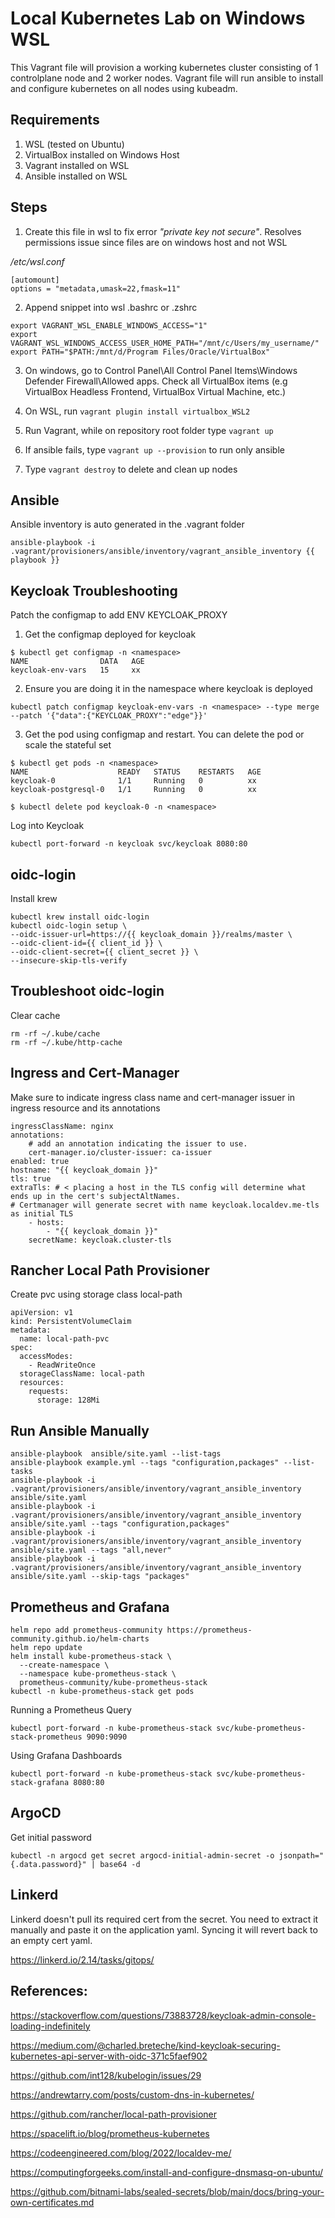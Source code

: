 # Local Kubernetes Lab on Windows WSL

This Vagrant file will provision a working kubernetes cluster consisting of 1 controlplane node and 2 worker nodes. Vagrant file will run ansible to install and configure kubernetes on all nodes using kubeadm.

## Requirements

1. WSL (tested on Ubuntu)
2. VirtualBox installed on Windows Host
3. Vagrant installed on WSL
4. Ansible installed on WSL

## Steps

1. Create this file in wsl to fix error *"private key not secure"*. Resolves permissions issue since files are on windows host and not WSL

*/etc/wsl.conf*
```
[automount]  
options = "metadata,umask=22,fmask=11"
```

2. Append snippet into wsl .bashrc or .zshrc

```
export VAGRANT_WSL_ENABLE_WINDOWS_ACCESS="1"  
export VAGRANT_WSL_WINDOWS_ACCESS_USER_HOME_PATH="/mnt/c/Users/my_username/"  
export PATH="$PATH:/mnt/d/Program Files/Oracle/VirtualBox"
```

3. On windows, go to Control Panel\All Control Panel Items\Windows Defender Firewall\Allowed apps. Check all VirtualBox items (e.g VirtualBox Headless Frontend, VirtualBox Virtual Machine, etc.)

4. On WSL, run `vagrant plugin install virtualbox_WSL2`

5. Run Vagrant, while on repository root folder type `vagrant up`

6. If ansible fails, type `vagrant up --provision` to run only ansible

7. Type `vagrant destroy` to delete and clean up nodes

## Ansible
Ansible inventory is auto generated in the .vagrant folder
```
ansible-playbook -i .vagrant/provisioners/ansible/inventory/vagrant_ansible_inventory {{ playbook }}
```

## Keycloak Troubleshooting
Patch the configmap to add ENV KEYCLOAK_PROXY
1. Get the configmap deployed for keycloak
```
$ kubectl get configmap -n <namespace>                        
NAME                DATA   AGE
keycloak-env-vars   15     xx
```
2. Ensure you are doing it in the namespace where keycloak is deployed
```
kubectl patch configmap keycloak-env-vars -n <namespace> --type merge --patch '{"data":{"KEYCLOAK_PROXY":"edge"}}'
```

3. Get the pod using configmap and restart. You can delete the pod or scale the stateful set
```
$ kubectl get pods -n <namespace>
NAME                    READY   STATUS    RESTARTS   AGE
keycloak-0              1/1     Running   0          xx
keycloak-postgresql-0   1/1     Running   0          xx

$ kubectl delete pod keycloak-0 -n <namespace>
```

Log into Keycloak
```
kubectl port-forward -n keycloak svc/keycloak 8080:80
```

## oidc-login
Install krew
```
kubectl krew install oidc-login
kubectl oidc-login setup \
--oidc-issuer-url=https://{{ keycloak_domain }}/realms/master \
--oidc-client-id={{ client_id }} \
--oidc-client-secret={{ client_secret }} \
--insecure-skip-tls-verify

```

## Troubleshoot oidc-login
Clear cache
```
rm -rf ~/.kube/cache
rm -rf ~/.kube/http-cache
```

## Ingress and Cert-Manager
Make sure to indicate ingress class name and cert-manager issuer in ingress resource and its annotations
```
ingressClassName: nginx
annotations: 
    # add an annotation indicating the issuer to use.
    cert-manager.io/cluster-issuer: ca-issuer
enabled: true
hostname: "{{ keycloak_domain }}"
tls: true
extraTls: # < placing a host in the TLS config will determine what ends up in the cert's subjectAltNames. 
# Certmanager will generate secret with name keycloak.localdev.me-tls as initial TLS
    - hosts:
        - "{{ keycloak_domain }}"
    secretName: keycloak.cluster-tls
```

## Rancher Local Path Provisioner
Create pvc using storage class local-path

```
apiVersion: v1
kind: PersistentVolumeClaim
metadata:
  name: local-path-pvc
spec:
  accessModes:
    - ReadWriteOnce
  storageClassName: local-path
  resources:
    requests:
      storage: 128Mi
```

## Run Ansible Manually
```
ansible-playbook  ansible/site.yaml --list-tags
ansible-playbook example.yml --tags "configuration,packages" --list-tasks
ansible-playbook -i .vagrant/provisioners/ansible/inventory/vagrant_ansible_inventory ansible/site.yaml
ansible-playbook -i .vagrant/provisioners/ansible/inventory/vagrant_ansible_inventory ansible/site.yaml --tags "configuration,packages"
ansible-playbook -i .vagrant/provisioners/ansible/inventory/vagrant_ansible_inventory ansible/site.yaml --tags "all,never"
ansible-playbook -i .vagrant/provisioners/ansible/inventory/vagrant_ansible_inventory ansible/site.yaml --skip-tags "packages"
```

## Prometheus and Grafana
```
helm repo add prometheus-community https://prometheus-community.github.io/helm-charts
helm repo update
helm install kube-prometheus-stack \
  --create-namespace \
  --namespace kube-prometheus-stack \
  prometheus-community/kube-prometheus-stack
kubectl -n kube-prometheus-stack get pods
```
Running a Prometheus Query
```
kubectl port-forward -n kube-prometheus-stack svc/kube-prometheus-stack-prometheus 9090:9090
```
Using Grafana Dashboards
```
kubectl port-forward -n kube-prometheus-stack svc/kube-prometheus-stack-grafana 8080:80
```

## ArgoCD
Get initial password
```
kubectl -n argocd get secret argocd-initial-admin-secret -o jsonpath="{.data.password}" | base64 -d
```

## Linkerd
Linkerd doesn't pull its required cert from the secret. You need to extract it manually and paste it on the application yaml. Syncing it will revert back to an empty cert yaml.

https://linkerd.io/2.14/tasks/gitops/

## References:
https://stackoverflow.com/questions/73883728/keycloak-admin-console-loading-indefinitely

https://medium.com/@charled.breteche/kind-keycloak-securing-kubernetes-api-server-with-oidc-371c5faef902

https://github.com/int128/kubelogin/issues/29

https://andrewtarry.com/posts/custom-dns-in-kubernetes/

https://github.com/rancher/local-path-provisioner

https://spacelift.io/blog/prometheus-kubernetes

https://codeengineered.com/blog/2022/localdev-me/

https://computingforgeeks.com/install-and-configure-dnsmasq-on-ubuntu/

https://github.com/bitnami-labs/sealed-secrets/blob/main/docs/bring-your-own-certificates.md

